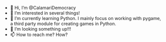 - 👋 Hi, I’m @CalamariDemocracy
- 👀 I’m interested in several things!
- 🌱 I’m currently learning Python. I mainly focus on working with pygame, a third party module for creating games in Python.
- 💞️ I’m looking something up!!!
- 📫 How to reach me? How?

<!---
CalamariDemocracy/CalamariDemocracy is a ✨ special ✨ repository because its `README.md` (this file) appears on your GitHub profile.
You can click the Preview link to take a look at your changes.
--->
